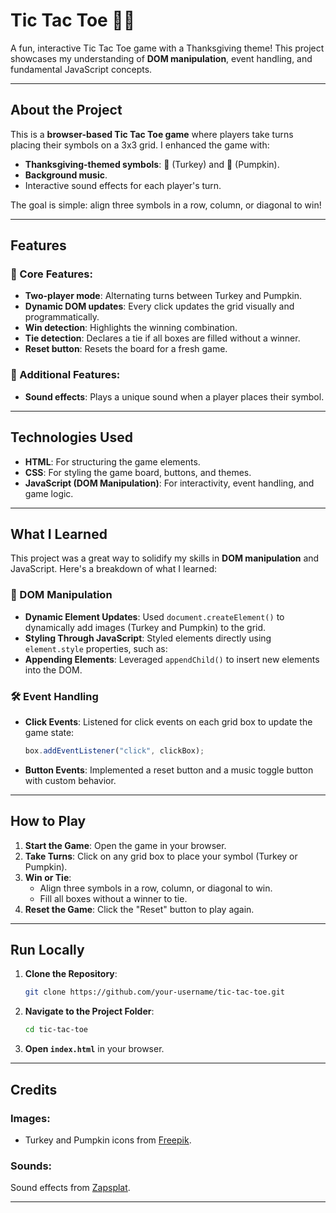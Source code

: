 # Tic Tac Toe 🦃🎃

A fun, interactive Tic Tac Toe game with a Thanksgiving theme! This project showcases my understanding of **DOM manipulation**, event handling, and fundamental JavaScript concepts.

---

## About the Project

This is a **browser-based Tic Tac Toe game** where players take turns placing their symbols on a 3x3 grid. I enhanced the game with:

- **Thanksgiving-themed symbols**: 🦃 (Turkey) and 🎃 (Pumpkin).
- **Background music**.
- Interactive sound effects for each player's turn.

The goal is simple: align three symbols in a row, column, or diagonal to win!

---

## Features

### 🌟 Core Features:

- **Two-player mode**: Alternating turns between Turkey and Pumpkin.
- **Dynamic DOM updates**: Every click updates the grid visually and programmatically.
- **Win detection**: Highlights the winning combination.
- **Tie detection**: Declares a tie if all boxes are filled without a winner.
- **Reset button**: Resets the board for a fresh game.

### 🎵 Additional Features:

- **Sound effects**: Plays a unique sound when a player places their symbol.

---

## Technologies Used

- **HTML**: For structuring the game elements.
- **CSS**: For styling the game board, buttons, and themes.
- **JavaScript (DOM Manipulation)**: For interactivity, event handling, and game logic.

---

## What I Learned

This project was a great way to solidify my skills in **DOM manipulation** and JavaScript. Here's a breakdown of what I learned:

### 🔗 DOM Manipulation

- **Dynamic Element Updates**: Used `document.createElement()` to dynamically add images (Turkey and Pumpkin) to the grid.
- **Styling Through JavaScript**: Styled elements directly using `element.style` properties, such as:
- **Appending Elements**: Leveraged `appendChild()` to insert new elements into the DOM.

### 🛠️ Event Handling

- **Click Events**: Listened for click events on each grid box to update the game state:
  ```javascript
  box.addEventListener("click", clickBox);
  ```
- **Button Events**: Implemented a reset button and a music toggle button with custom behavior.

---

## How to Play

1. **Start the Game**: Open the game in your browser.
2. **Take Turns**: Click on any grid box to place your symbol (Turkey or Pumpkin).
3. **Win or Tie**:
   - Align three symbols in a row, column, or diagonal to win.
   - Fill all boxes without a winner to tie.
4. **Reset the Game**: Click the "Reset" button to play again.

---

## Run Locally

1. **Clone the Repository**:
   ```bash
   git clone https://github.com/your-username/tic-tac-toe.git
   ```
2. **Navigate to the Project Folder**:
   ```bash
   cd tic-tac-toe
   ```
3. **Open `index.html`** in your browser.

---

## Credits

### Images:

- Turkey and Pumpkin icons from [Freepik](https://www.freepik.com/).

### Sounds:

Sound effects from [Zapsplat](https://www.zapsplat.com/).

---
